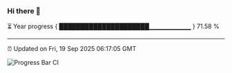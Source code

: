 ### Hi there 👋

⏳ Year progress { █████████████████████▁▁▁▁▁▁▁▁▁ } 71.58 %

---

⏰ Updated on Fri, 19 Sep 2025 06:17:05 GMT

![Progress Bar CI](https://github.com/Shyam-Makwana/GitHub-Actions-Demo/workflows/Progress%20Bar%20CI/badge.svg)

